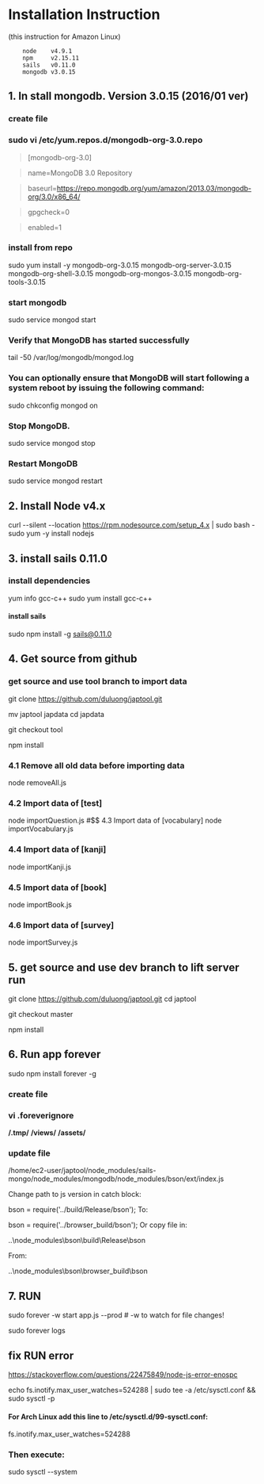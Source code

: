 # Installation Instruction
(this instruction for Amazon Linux)

		node 	v4.9.1
		npm 	v2.15.11
		sails 	v0.11.0
		mongodb	v3.0.15
		

## 1. In stall mongodb. Version 3.0.15 (2016/01 ver)

### create file
### sudo vi /etc/yum.repos.d/mongodb-org-3.0.repo
> [mongodb-org-3.0]

> name=MongoDB 3.0 Repository

> baseurl=https://repo.mongodb.org/yum/amazon/2013.03/mongodb-org/3.0/x86_64/

> gpgcheck=0

> enabled=1



### install from repo
sudo yum install -y mongodb-org-3.0.15 mongodb-org-server-3.0.15 mongodb-org-shell-3.0.15 mongodb-org-mongos-3.0.15 mongodb-org-tools-3.0.15


### start mongodb
sudo service mongod start

### Verify that MongoDB has started successfully
tail -50 /var/log/mongodb/mongod.log

### You can optionally ensure that MongoDB will start following a system reboot by issuing the following command:
sudo chkconfig mongod on

### Stop MongoDB.
sudo service mongod stop

### Restart MongoDB
sudo service mongod restart


## 2. Install Node v4.x
curl --silent --location https://rpm.nodesource.com/setup_4.x | sudo bash -
sudo yum -y install nodejs


## 3. install sails 0.11.0

### install dependencies
yum info gcc-c++
sudo yum install gcc-c++

#### install sails
sudo npm install -g sails@0.11.0


## 4. Get source from github

### get source and use tool branch to import data
git clone https://github.com/duluong/japtool.git

mv japtool japdata
cd japdata

git checkout tool

npm install

### 4.1 Remove all old data before importing data
node removeAll.js 
### 4.2 Import data of [test] 
node importQuestion.js 
#$$ 4.3 Import data of [vocabulary]
node importVocabulary.js 
### 4.4 Import data of [kanji]
node importKanji.js 
### 4.5 Import data of [book]
node importBook.js 
### 4.6 Import data of [survey]
node importSurvey.js 


## 5. get source and use dev branch to lift server run
git clone https://github.com/duluong/japtool.git
cd japtool

git checkout master

npm install



## 6. Run app forever

sudo npm install forever -g

### create file
### vi .foreverignore
**/.tmp/**
**/views/**
**/assets/**



### update file
/home/ec2-user/japtool/node_modules/sails-mongo/node_modules/mongodb/node_modules/bson/ext/index.js

Change path to js version in catch block:

bson = require('../build/Release/bson');
To:

bson = require('../browser_build/bson');
Or copy file in:

..\node_modules\bson\build\Release\bson

From:

..\node_modules\bson\browser_build\bson


## 7. RUN
sudo forever -w start app.js --prod # -w to watch for file changes!

sudo forever logs




## fix RUN error
https://stackoverflow.com/questions/22475849/node-js-error-enospc

echo fs.inotify.max_user_watches=524288 | sudo tee -a /etc/sysctl.conf && sudo sysctl -p

#### For Arch Linux add this line to /etc/sysctl.d/99-sysctl.conf:

fs.inotify.max_user_watches=524288

### Then execute:
sudo sysctl --system

